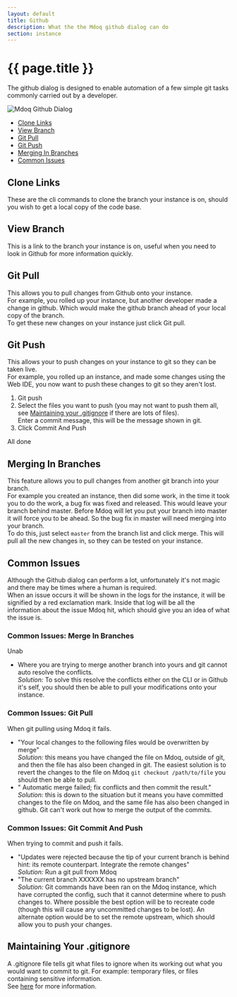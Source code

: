 ```yaml
---
layout: default
title: Github
description: What the the Mdoq github dialog can do
section: instance
---
```


# {{ page.title }}

The github dialog is designed to enable automation of a few simple git tasks commonly carried out by a developer.  

<img src="/assets/img/github_dialog.jpg" alt="Mdoq Github Dialog" />

- [Clone Links](#clone-links)
- [View Branch](#view-branch)
- [Git Pull](#git-pull)
- [Git Push](#git-push)
- [Merging In Branches](#merging-in-branches)
- [Common Issues](#common-issues)

## Clone Links
These are the cli commands to clone the branch your instance is on, should you wish to get a local copy of the code base.

## View Branch
This is a link to the branch your instance is on, useful when you need to look in Github for more information quickly.

## Git Pull
This allows you to pull changes from Github onto your instance.  
For example, you rolled up your instance, but another developer made a change in github. Which would make the github branch ahead of your local copy of the branch.  
To get these new changes on your instance just click Git pull.

## Git Push
This allows your to push changes on your instance to git so they can be taken live.  
For example, you rolled up an instance, and made some changes using the Web IDE, you now want to push these changes to git so they aren't lost.  
1. Git push
2. Select the files you want to push (you may not want to push them all, see [Maintaining your .gitignore](#maintaining-your-gitignore) if there are lots of files).  
  Enter a commit message, this will be the message shown in git.
3. Click Commit And Push  
  
All done   

## Merging In Branches
This feature allows you to pull changes from another git branch into your branch.  
For example you created an instance, then did some work, in the time it took you to do the work, a bug fix was fixed and released. This would leave your branch behind master. Before Mdoq will let you put your branch into master it will force you to be ahead. So the bug fix in master will need merging into your branch.  
To do this, just select `master` from the branch list and click merge. This will pull all the new changes in, so they can be tested on your instance.  

## Common Issues
Although the Github dialog can perform a lot, unfortunately it's not magic and there may be times where a human is required.  
When an issue occurs it will be shown in the logs for the instance, it will be signified by a red exclamation mark. 
Inside that log will be all the information about the issue Mdoq hit, which should give you an idea of what the issue is.  

### Common Issues: Merge In Branches 
Unab
- Where you are trying to merge another branch into yours and git cannot auto resolve the conflicts.  
  *Solution:* To solve this resolve the conflicts either on the CLI or in Github it's self, you should then be able to pull your modifications onto your instance.

### Common Issues: Git Pull  
When git pulling using Mdoq it fails.  
- "Your local changes to the following files would be overwritten by merge"  
  *Solution:* this means you have changed the file on Mdoq, outside of git, and then the file has also been changed in git. The easiest solution is to revert the changes to the file on Mdoq `git checkout /path/to/file` you should then be able to pull.
- " Automatic merge failed; fix conflicts and then commit the result."  
  *Solution:* this is down to the situation but it means you have committed changes to the file on Mdoq, and the same file has also been changed in github. Git can't work out how to merge the output of the commits.
  
### Common Issues: Git Commit And Push
When trying to commit and push it fails.
- "Updates were rejected because the tip of your current branch is behind hint: its remote counterpart. Integrate the remote changes"  
  *Solution:* Run a git pull from Mdoq
- "The current branch XXXXXX has no upstream branch"  
  *Solution:* Git commands have been ran on the Mdoq instance, which have corrupted the config, such that it cannot determine where to push changes to. Where possible the best option will be to recreate code (though this will cause any uncommitted changes to be lost). An alternate option would be to set the remote upstream, which should allow you to push your changes.
  
## Maintaining Your .gitignore
A .gitignore file tells git what files to ignore when its working out what you would want to commit to git. 
For example: temporary files, or files containing sensitive information.  
See [here](https://git-scm.com/docs/gitignore) for more information.